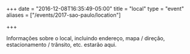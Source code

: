 +++
date = "2016-12-08T16:35:49-05:00"
title = "local"
type = "event"
aliases = ["/events/2017-sao-paulo/location"]

+++

Informações sobre o local, incluindo endereço, mapa / direção, estacionamento / trânsito, etc. estarão aqui.

<!-- {{< event_map >}} -->

